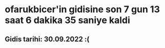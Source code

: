 # ofarukbicer'in gidisine son 7 gun 13 saat 6 dakika 35 saniye kaldi

## Gidis tarihi: 30.09.2022 :(